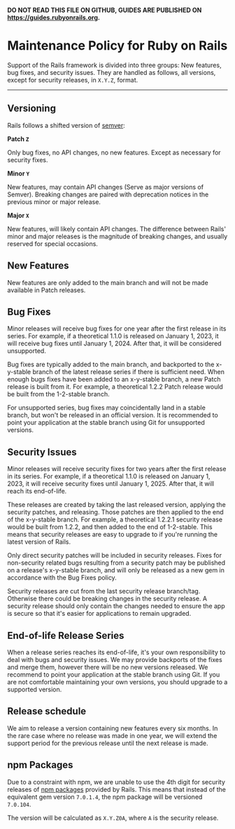 **DO NOT READ THIS FILE ON GITHUB, GUIDES ARE PUBLISHED ON https://guides.rubyonrails.org.**

Maintenance Policy for Ruby on Rails
====================================

Support of the Rails framework is divided into three groups: New features, bug
fixes, and security issues. They are handled as
follows, all versions, except for security releases, in `X.Y.Z`, format.

--------------------------------------------------------------------------------

Versioning
------------

Rails follows a shifted version of [semver](https://semver.org/):

**Patch `Z`**

Only bug fixes, no API changes, no new features.
Except as necessary for security fixes.

**Minor `Y`**

New features, may contain API changes (Serve as major versions of Semver).
Breaking changes are paired with deprecation notices in the previous minor
or major release.

**Major `X`**

New features, will likely contain API changes. The difference between Rails'
minor and major releases is the magnitude of breaking changes, and usually
reserved for special occasions.

New Features
------------

New features are only added to the main branch and will not be made available
in Patch releases.

Bug Fixes
---------

Minor releases will receive bug fixes for one year after the first release in
its series. For example, if a theoretical 1.1.0 is released on January 1, 2023, it
will receive bug fixes until January 1, 2024. After that, it will be considered
unsupported.

Bug fixes are typically added to the main branch, and backported to the x-y-stable
branch of the latest release series if there is sufficient need. When enough bugs
fixes have been added to an x-y-stable branch, a new Patch release is built from it.
For example, a theoretical 1.2.2 Patch release would be built from the 1-2-stable branch.

For unsupported series, bug fixes may coincidentally land in a stable branch,
but won't be released in an official version. It is recommended to point your
application at the stable branch using Git for unsupported versions.

Security Issues
---------------

Minor releases will receive security fixes for two years after the first release in
its series. For example, if a theoretical 1.1.0 is released on January 1, 2023, it
will receive security fixes until January 1, 2025. After that, it will reach its
end-of-life.

These releases are created by taking the last released version, applying the
security patches, and releasing. Those patches are then applied to the end of
the x-y-stable branch. For example, a theoretical 1.2.2.1 security release would
be built from 1.2.2, and then added to the end of 1-2-stable. This means that
security releases are easy to upgrade to if you're running the latest version
of Rails.

Only direct security patches will be included in security releases. Fixes for
non-security related bugs resulting from a security patch may be published on a
release's x-y-stable branch, and will only be released as a new gem in
accordance with the Bug Fixes policy.

Security releases are cut from the last security release branch/tag. Otherwise
there could be breaking changes in the security release. A security release
should only contain the changes needed to ensure the app is secure so that it's
easier for applications to remain upgraded.

End-of-life Release Series
--------------------------

When a release series reaches its end-of-life, it's your own responsibility to
deal with bugs and security issues. We may provide backports of the fixes and
merge them, however there will be no new versions released. We
recommend to point your application at the stable branch using Git. If you are
not comfortable maintaining your own versions, you should upgrade to a supported
version.

Release schedule
----------------

We aim to release a version containing new features every six months. In the rare case where
no release was made in one year, we will extend the support period for the previous release
until the next release is made.

npm Packages
------------

Due to a constraint with npm, we are unable to use the 4th digit for security
releases of [npm packages][] provided by Rails. This means that instead of the
equivalent gem version `7.0.1.4`, the npm package will be versioned `7.0.104`.

The version will be calculated as `X.Y.Z0A`, where `A` is the security release.

[npm packages]: https://www.npmjs.com/org/rails
